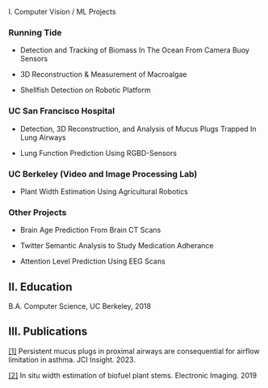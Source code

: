 I. Computer Vision / ML Projects

### Running Tide
* Detection and Tracking of Biomass In The Ocean From Camera Buoy Sensors 

* 3D Reconstruction & Measurement of Macroalgae 

* Shellfish Detection on Robotic Platform 

### UC San Francisco Hospital 
* Detection, 3D Reconstruction, and Analysis of Mucus Plugs Trapped In Lung Airways

* Lung Function Prediction Using RGBD-Sensors 

### UC Berkeley (Video and Image Processing Lab)
* Plant Width Estimation Using Agricultural Robotics 

### Other Projects
* Brain Age Prediction From Brain CT Scans

* Twitter Semantic Analysis to Study Medication Adherance

* Attention Level Prediction Using EEG Scans

## II. Education 
B.A. Computer Science, UC Berkeley, 2018 

## III. Publications

[\[1\]](https://doi.org/10.1172/jci.insight.174124) Persistent mucus plugs in proximal airways are consequential for airflow limitation in asthma. JCI Insight. 2023.
    
[\[2\]](https://library.imaging.org/ei/articles/31/13/art00009) In situ width estimation of biofuel plant stems. Electronic Imaging. 2019



